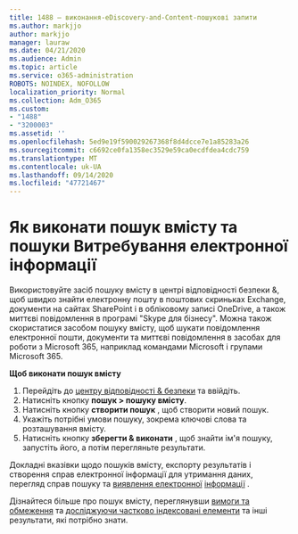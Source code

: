 ```yaml
---
title: 1488 – виконання-eDiscovery-and-Content-пошукові запити
ms.author: markjjo
author: markjjo
manager: lauraw
ms.date: 04/21/2020
ms.audience: Admin
ms.topic: article
ms.service: o365-administration
ROBOTS: NOINDEX, NOFOLLOW
localization_priority: Normal
ms.collection: Adm_O365
ms.custom:
- "1488"
- "3200003"
ms.assetid: ''
ms.openlocfilehash: 5ed9e19f590029267368f8d4dcce7e1a85283a26
ms.sourcegitcommit: c6692ce0fa1358ec3529e59ca0ecdfdea4cdc759
ms.translationtype: MT
ms.contentlocale: uk-UA
ms.lasthandoff: 09/14/2020
ms.locfileid: "47721467"
---
```

# <a name="how-to-perform-content-searches-and-ediscovery-searches"></a>Як виконати пошук вмісту та пошуки Витребування електронної інформації

Використовуйте засіб пошуку вмісту в центрі відповідності безпеки &, щоб швидко знайти електронну пошту в поштових скриньках Exchange, документи на сайтах SharePoint і в обліковому записі OneDrive, а також миттєві повідомлення в програмі "Skype для бізнесу". Можна також скористатися засобом пошуку вмісту, щоб шукати повідомлення електронної пошти, документи та миттєві повідомлення в засобах для роботи з Microsoft 365, наприклад командами Microsoft і групами Microsoft 365.

**Щоб виконати пошук вмісту**

1. Перейдіть до [центру відповідності & безпеки](https://protection.office.com) та ввійдіть.
2. Натисніть кнопку **пошук > пошуку вмісту**.
3. Натисніть кнопку **створити пошук** , щоб створити новий пошук.
4. Укажіть потрібні умови пошуку, зокрема ключові слова та розташування вмісту.  
5. Натисніть кнопку **зберегти & виконати** , щоб знайти ім'я пошуку, запустіть його, а потім перегляньте результати.

Докладні вказівки щодо пошуків вмісту, експорту результатів і створення справ електронної інформації для утримання даних, перегляд справ пошуку та [виявлення електронної](https://docs.microsoft.com/microsoft-365/compliance/ediscovery-cases) [інформації](https://docs.microsoft.com/microsoft-365/compliance/content-search) .

Дізнайтеся більше про пошук вмісту, переглянувши [вимоги та обмеження](https://docs.microsoft.com/microsoft-365/compliance/limits-for-content-search) та  [досліджуючи частково індексовані елементи](https://docs.microsoft.com/microsoft-365/compliance/investigating-partially-indexed-items-in-ediscovery) та інші результати, які потрібно знати.